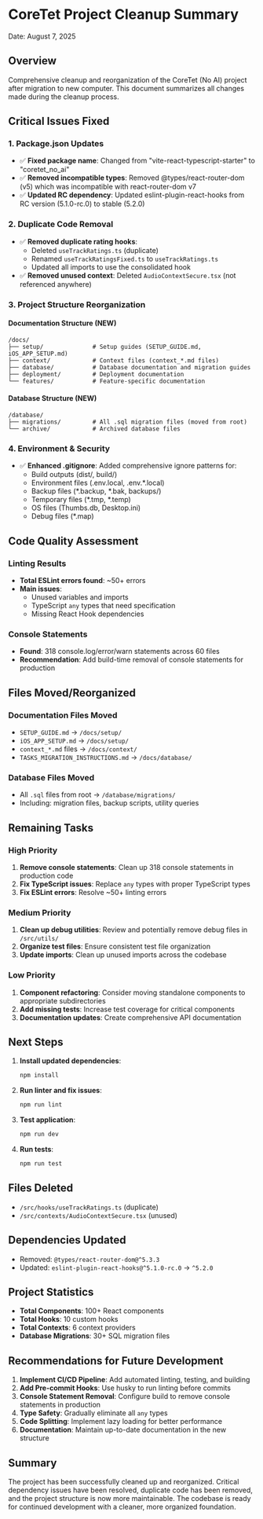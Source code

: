 # CoreTet Project Cleanup Summary
Date: August 7, 2025

## Overview
Comprehensive cleanup and reorganization of the CoreTet (No AI) project after migration to new computer. This document summarizes all changes made during the cleanup process.

## Critical Issues Fixed

### 1. Package.json Updates
- ✅ **Fixed package name**: Changed from "vite-react-typescript-starter" to "coretet_no_ai"
- ✅ **Removed incompatible types**: Removed @types/react-router-dom (v5) which was incompatible with react-router-dom v7
- ✅ **Updated RC dependency**: Updated eslint-plugin-react-hooks from RC version (5.1.0-rc.0) to stable (5.2.0)

### 2. Duplicate Code Removal
- ✅ **Removed duplicate rating hooks**: 
  - Deleted `useTrackRatings.ts` (duplicate)
  - Renamed `useTrackRatingsFixed.ts` to `useTrackRatings.ts`
  - Updated all imports to use the consolidated hook
- ✅ **Removed unused context**: Deleted `AudioContextSecure.tsx` (not referenced anywhere)

### 3. Project Structure Reorganization

#### Documentation Structure (NEW)
```
/docs/
├── setup/              # Setup guides (SETUP_GUIDE.md, iOS_APP_SETUP.md)
├── context/            # Context files (context_*.md files)
├── database/           # Database documentation and migration guides
├── deployment/         # Deployment documentation
└── features/           # Feature-specific documentation
```

#### Database Structure (NEW)
```
/database/
├── migrations/         # All .sql migration files (moved from root)
└── archive/            # Archived database files
```

### 4. Environment & Security
- ✅ **Enhanced .gitignore**: Added comprehensive ignore patterns for:
  - Build outputs (dist/, build/)
  - Environment files (.env.local, .env.*.local)
  - Backup files (*.backup, *.bak, backups/)
  - Temporary files (*.tmp, *.temp)
  - OS files (Thumbs.db, Desktop.ini)
  - Debug files (*.map)

## Code Quality Assessment

### Linting Results
- **Total ESLint errors found**: ~50+ errors
- **Main issues**:
  - Unused variables and imports
  - TypeScript `any` types that need specification
  - Missing React Hook dependencies
  
### Console Statements
- **Found**: 318 console.log/error/warn statements across 60 files
- **Recommendation**: Add build-time removal of console statements for production

## Files Moved/Reorganized

### Documentation Files Moved
- `SETUP_GUIDE.md` → `/docs/setup/`
- `iOS_APP_SETUP.md` → `/docs/setup/`
- `context_*.md` files → `/docs/context/`
- `TASKS_MIGRATION_INSTRUCTIONS.md` → `/docs/database/`

### Database Files Moved
- All `.sql` files from root → `/database/migrations/`
- Including: migration files, backup scripts, utility queries

## Remaining Tasks

### High Priority
1. **Remove console statements**: Clean up 318 console statements in production code
2. **Fix TypeScript issues**: Replace `any` types with proper TypeScript types
3. **Fix ESLint errors**: Resolve ~50+ linting errors

### Medium Priority
1. **Clean up debug utilities**: Review and potentially remove debug files in `/src/utils/`
2. **Organize test files**: Ensure consistent test file organization
3. **Update imports**: Clean up unused imports across the codebase

### Low Priority
1. **Component refactoring**: Consider moving standalone components to appropriate subdirectories
2. **Add missing tests**: Increase test coverage for critical components
3. **Documentation updates**: Create comprehensive API documentation

## Next Steps

1. **Install updated dependencies**:
   ```bash
   npm install
   ```

2. **Run linter and fix issues**:
   ```bash
   npm run lint
   ```

3. **Test application**:
   ```bash
   npm run dev
   ```

4. **Run tests**:
   ```bash
   npm run test
   ```

## Files Deleted
- `/src/hooks/useTrackRatings.ts` (duplicate)
- `/src/contexts/AudioContextSecure.tsx` (unused)

## Dependencies Updated
- Removed: `@types/react-router-dom@^5.3.3`
- Updated: `eslint-plugin-react-hooks@^5.1.0-rc.0` → `^5.2.0`

## Project Statistics
- **Total Components**: 100+ React components
- **Total Hooks**: 10 custom hooks
- **Total Contexts**: 6 context providers
- **Database Migrations**: 30+ SQL migration files

## Recommendations for Future Development

1. **Implement CI/CD Pipeline**: Add automated linting, testing, and building
2. **Add Pre-commit Hooks**: Use husky to run linting before commits
3. **Console Statement Removal**: Configure build to remove console statements in production
4. **Type Safety**: Gradually eliminate all `any` types
5. **Code Splitting**: Implement lazy loading for better performance
6. **Documentation**: Maintain up-to-date documentation in the new structure

## Summary
The project has been successfully cleaned up and reorganized. Critical dependency issues have been resolved, duplicate code has been removed, and the project structure is now more maintainable. The codebase is ready for continued development with a cleaner, more organized foundation.